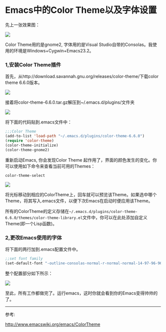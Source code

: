 Emacs中的Color Theme以及字体设置
==========

先上一张效果图：

![](http://images.cnblogs.com/cnblogs_com/Jerry-Chou/201102/201102211813354705.png)

Color Theme用的是gnome2, 字体用的是Visual Studio自带的Consolas。我使用的环境是Windows+Cygwin+Emacs23.2。

### 1,安装Color Theme插件

首先，从http://download.savannah.gnu.org/releases/color-theme/下载color theme 6.6.0版本。

![](http://images.cnblogs.com/cnblogs_com/Jerry-Chou/201102/201102211813367703.png)

接着将color-theme-6.6.0.tar.gz解压到~/.emacs.d/plugins/文件夹

![](http://images.cnblogs.com/cnblogs_com/Jerry-Chou/201102/201102211813363559.png)

将下面的代码贴到.emacs文件中：

```lisp
;;;Color Theme 
(add-to-list 'load-path "~/.emacs.d/plugins/color-theme-6.6.0") 
(require 'color-theme) 
(color-theme-initialize) 
(color-theme-gnome2)
```

重新启动Emacs, 你会发现Color Theme 起作用了，界面的颜色发生的变化。你可以使用如下命令来查看当前可用的Themes：

`color-theme-select`

![](http://images.cnblogs.com/cnblogs_com/Jerry-Chou/201102/201102220851268643.png)

将光标移动到相应的ColorTheme上，回车就可以预览该Theme。如果选中哪个Theme，将其写入.emacs文件，以便下次Emacs在启动时便应用该Theme。

所有的ColorTheme的定义存储在`~/.emacs.d/plugins/color-theme-6.6.0/themes/color-theme-library.el`文件中，你可以在此处添加自定义Theme(即一个Lisp函数)。

### 2,更改Emacs使用的字体

将下面的两行加到.emacs配置文件中。

```lisp
;;set font family 
(set-default-font "-outline-consolas-normal-r-normal-normal-14-97-96-96-c-*-iso8859-1")
```

整个配置部分如下所示：

![](http://images.cnblogs.com/cnblogs_com/Jerry-Chou/201102/201102211813363002.png) 

至此，所有工作都做完了。运行emacs，这时你就会看到你的Emacs变得帅帅的了。

----

参考:

http://www.emacswiki.org/emacs/ColorTheme
